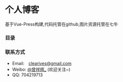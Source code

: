 # 个人博客

基于Vue-Press构建,代码托管在github,图片资源托管在七牛

### 目录



### 联系方式

- Email:　<a href="mailto:clearives@gmail.com">clearives@gmail.com</a>
- Weibo: [@曾祥辉_](http://weibo.com/clearives)  (欢迎关注~)
- QQ: 704219713
